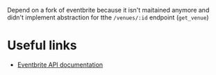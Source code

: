 
Depend on a fork of eventbrite because it isn't maitained anymore and didn't
implement abstraction for tthe `/venues/:id` endpoint (`get_venue`)

# Useful links

- [Eventbrite API documentation](https://www.eventbrite.com/developer/v3/)

